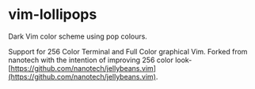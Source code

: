 # vim-lollipops

Dark Vim color scheme using pop colours.

Support for 256 Color Terminal and Full Color graphical Vim.
Forked from nanotech with the intention of improving 256 color look- [https://github.com/nanotech/jellybeans.vim](https://github.com/nanotech/jellybeans.vim).
